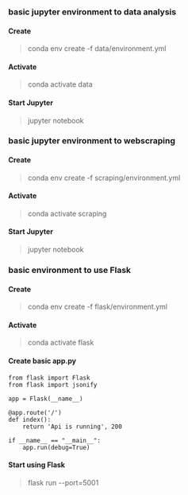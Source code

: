 
### basic jupyter environment to data analysis


#### Create
> conda env create -f data/environment.yml

#### Activate
> conda activate data

#### Start Jupyter
> jupyter notebook


### basic jupyter environment to webscraping


#### Create
> conda env create -f scraping/environment.yml

#### Activate
> conda activate scraping

#### Start Jupyter
> jupyter notebook


### basic environment to use Flask


#### Create
> conda env create -f flask/environment.yml

#### Activate
> conda activate flask

#### Create basic app.py
```
from flask import Flask
from flask import jsonify

app = Flask(__name__)

@app.route('/')
def index():
    return 'Api is running', 200

if __name__ == "__main__":
    app.run(debug=True)
```

#### Start using Flask
> flask run --port=5001